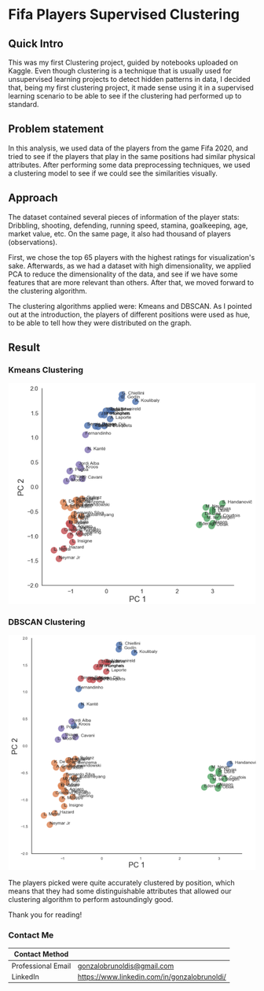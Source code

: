 # Fifa Players Supervised Clustering 

## Quick Intro

This was my first Clustering project, guided by notebooks uploaded on Kaggle. Even though clustering is a technique that is usually used for unsupervised learning projects to detect hidden patterns in data, I decided that, being my first clustering project, it made sense using it in a supervised learning scenario to be able to see if the clustering had performed up to standard.

## Problem statement

In this analysis, we used data of the players from the game Fifa 2020, and tried to see if the players that play in the same positions had similar physical attributes. After performing some data preprocessing techniques, we used a clustering model to see if we could see the similarities visually. 
 
## Approach

The dataset contained several pieces of information of the player stats: Dribbling, shooting, defending, running speed, stamina, goalkeeping, age, market value, etc. On the same page, it also had thousand of players (observations).

First, we chose the top 65 players with the highest ratings for visualization's sake. Afterwards, as we had a dataset with high dimensionality, we applied PCA to reduce the dimensionality of the data, and see if we have some features that are more relevant than others. After that, we moved forward to the clustering algorithm.

The clustering algorithms applied were: Kmeans and DBSCAN. As I pointed out at the introduction, the players of different positions were used as hue, to be able to tell how they were distributed on the graph.  

## Result

### Kmeans Clustering
![](Data/Images/2020-11-05_17h31_30.png)

### DBSCAN Clustering
![](Data/Images/2020-11-05_17h34_05.png)

The players picked were quite accurately clustered by position, which means that they had some distinguishable attributes that allowed our clustering algorithm to perform astoundingly good. 

Thank you for reading!

### Contact Me

| Contact Method |  |
| --- | --- |
| Professional Email | gonzalobrunoldis@gmail.com |
| LinkedIn | https://www.linkedin.com/in/gonzalobrunoldi/ |
